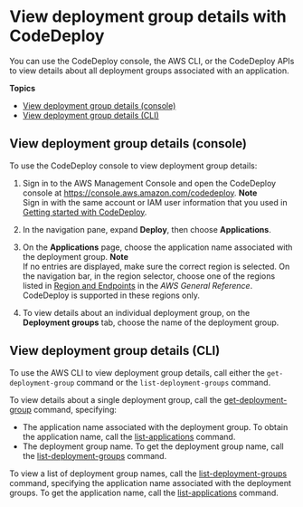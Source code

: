 # View deployment group details with CodeDeploy<a name="deployment-groups-view-details"></a>

You can use the CodeDeploy console, the AWS CLI, or the CodeDeploy APIs to view details about all deployment groups associated with an application\.

**Topics**
+ [View deployment group details \(console\)](#deployment-groups-view-details-console)
+ [View deployment group details \(CLI\)](#deployment-groups-view-details-cli)

## View deployment group details \(console\)<a name="deployment-groups-view-details-console"></a>

To use the CodeDeploy console to view deployment group details:

1. Sign in to the AWS Management Console and open the CodeDeploy console at [https://console\.aws\.amazon\.com/codedeploy](https://console.aws.amazon.com/codedeploy)\.
**Note**  
Sign in with the same account or IAM user information that you used in [Getting started with CodeDeploy](getting-started-codedeploy.md)\.

1. In the navigation pane, expand **Deploy**, then choose **Applications**\.

1. On the **Applications** page, choose the application name associated with the deployment group\. 
**Note**  
If no entries are displayed, make sure the correct region is selected\. On the navigation bar, in the region selector, choose one of the regions listed in [Region and Endpoints](https://docs.aws.amazon.com/general/latest/gr/rande.html#codedeploy_region) in the *AWS General Reference*\. CodeDeploy is supported in these regions only\.

1. To view details about an individual deployment group, on the **Deployment groups** tab, choose the name of the deployment group\.

## View deployment group details \(CLI\)<a name="deployment-groups-view-details-cli"></a>

To use the AWS CLI to view deployment group details, call either the `get-deployment-group` command or the `list-deployment-groups` command\.

To view details about a single deployment group, call the [get\-deployment\-group](https://docs.aws.amazon.com/cli/latest/reference/deploy/get-deployment-group.html) command, specifying: 
+ The application name associated with the deployment group\. To obtain the application name, call the [list\-applications](https://docs.aws.amazon.com/cli/latest/reference/deploy/list-applications.html) command\.
+ The deployment group name\. To get the deployment group name, call the [list\-deployment\-groups](https://docs.aws.amazon.com/cli/latest/reference/deploy/list-deployment-groups.html) command\.

To view a list of deployment group names, call the [list\-deployment\-groups](https://docs.aws.amazon.com/cli/latest/reference/deploy/list-deployment-groups.html) command, specifying the application name associated with the deployment groups\. To get the application name, call the [list\-applications](https://docs.aws.amazon.com/cli/latest/reference/deploy/list-applications.html) command\. 
